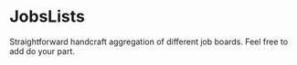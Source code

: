 # JobsLists
Straightforward handcraft aggregation of different job boards. Feel free to add do your part.
